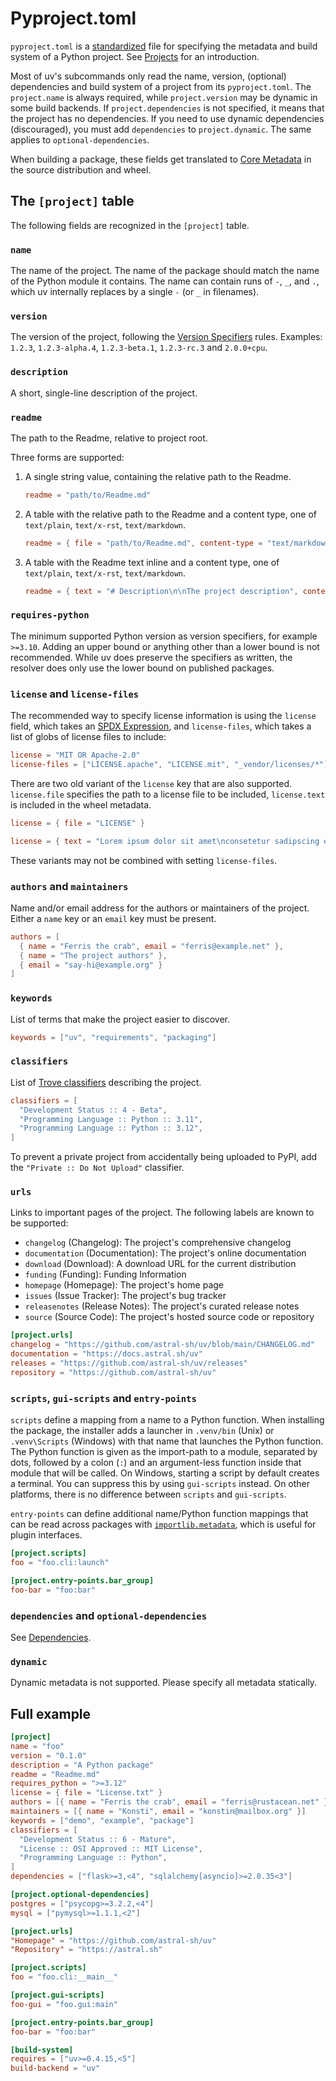 # Pyproject.toml

`pyproject.toml` is a
[standardized](https://packaging.python.org/en/latest/specifications/pyproject-toml/) file for
specifying the metadata and build system of a Python project. See [Projects](../guides/projects.md)
for an introduction.

Most of uv's subcommands only read the name, version, (optional) dependencies and build system of a
project from its `pyproject.toml`. The `project.name` is always required, while `project.version`
may be dynamic in some build backends. If `project.dependencies` is not specified, it means that the
project has no dependencies. If you need to use dynamic dependencies (discouraged), you must add
`dependencies` to `project.dynamic`. The same applies to `optional-dependencies`.

When building a package, these fields get translated to
[Core Metadata](https://packaging.python.org/en/latest/specifications/core-metadata) in the source
distribution and wheel.

## The `[project]` table

The following fields are recognized in the `[project]` table.

### `name`

The name of the project. The name of the package should match the name of the Python module it
contains. The name can contain runs of `-`, `_`, and `.`, which uv internally replaces by a single
`-` (or `_` in filenames).

### `version`

The version of the project, following the
[Version Specifiers](https://packaging.python.org/en/latest/specifications/version-specifiers/)
rules. Examples: `1.2.3`, `1.2.3-alpha.4`, `1.2.3-beta.1`, `1.2.3-rc.3` and `2.0.0+cpu`.

### `description`

A short, single-line description of the project.

### `readme`

The path to the Readme, relative to project root.

Three forms are supported:

1. A single string value, containing the relative path to the Readme.

   ```toml
   readme = "path/to/Readme.md"
   ```

2. A table with the relative path to the Readme and a content type, one of `text/plain`,
   `text/x-rst`, `text/markdown`.

   ```toml
   readme = { file = "path/to/Readme.md", content-type = "text/markdown"  }
   ```

3. A table with the Readme text inline and a content type, one of `text/plain`, `text/x-rst`,
   `text/markdown`.

   ```toml
   readme = { text = "# Description\n\nThe project description", content-type = "text/markdown" }
   ```

### `requires-python`

The minimum supported Python version as version specifiers, for example `>=3.10`. Adding an upper
bound or anything other than a lower bound is not recommended. While uv does preserve the specifiers
as written, the resolver does only use the lower bound on published packages.

### `license` and `license-files`

The recommended way to specify license information is using the `license` field, which takes an
[SPDX Expression](https://spdx.org/licenses/), and `license-files`, which takes a list of globs of
license files to include:

```toml
license = "MIT OR Apache-2.0"
license-files = ["LICENSE.apache", "LICENSE.mit", "_vendor/licenses/*"]
```

There are two old variant of the `license` key that are also supported. `license.file` specifies the
path to a license file to be included, `license.text` is included in the wheel metadata.

```toml
license = { file = "LICENSE" }
```

```toml
license = { text = "Lorem ipsum dolor sit amet\nconsetetur sadipscing elitr." }
```

These variants may not be combined with setting `license-files`.

### `authors` and `maintainers`

Name and/or email address for the authors or maintainers of the project. Either a `name` key or an
`email` key must be present.

```toml
authors = [
  { name = "Ferris the crab", email = "ferris@example.net" },
  { name = "The project authors" },
  { email = "say-hi@example.org" }
]
```

### `keywords`

List of terms that make the project easier to discover.

```toml
keywords = ["uv", "requirements", "packaging"]
```

### `classifiers`

List of [Trove classifiers](https://pypi.org/classifiers/) describing the project.

```toml
classifiers = [
  "Development Status :: 4 - Beta",
  "Programming Language :: Python :: 3.11",
  "Programming Language :: Python :: 3.12",
]
```

To prevent a private project from accidentally being uploaded to PyPI, add the
`"Private :: Do Not Upload"` classifier.

### `urls`

Links to important pages of the project. The following labels are known to be supported:

- `changelog` (Changelog): The project's comprehensive changelog
- `documentation` (Documentation): The project's online documentation
- `download` (Download): A download URL for the current distribution
- `funding` (Funding): Funding Information
- `homepage` (Homepage): The project's home page
- `issues` (Issue Tracker): The project's bug tracker
- `releasenotes` (Release Notes): The project's curated release notes
- `source` (Source Code): The project's hosted source code or repository

```toml
[project.urls]
changelog = "https://github.com/astral-sh/uv/blob/main/CHANGELOG.md"
documentation = "https://docs.astral.sh/uv"
releases = "https://github.com/astral-sh/uv/releases"
repository = "https://github.com/astral-sh/uv"
```

### `scripts`, `gui-scripts` and `entry-points`

`scripts` define a mapping from a name to a Python function. When installing the package, the
installer adds a launcher in `.venv/bin` (Unix) or `.venv\Scripts` (Windows) with that name that
launches the Python function. The Python function is given as the import-path to a module, separated
by dots, followed by a colon (`:`) and an argument-less function inside that module that will be
called. On Windows, starting a script by default creates a terminal. You can suppress this by using
`gui-scripts` instead. On other platforms, there is no difference between `scripts` and
`gui-scripts`.

`entry-points` can define additional name/Python function mappings that can be read across packages
with [`importlib.metadata`](https://docs.python.org/3/library/importlib.metadata.html#entry-points),
which is useful for plugin interfaces.

```toml
[project.scripts]
foo = "foo.cli:launch"

[project.entry-points.bar_group]
foo-bar = "foo:bar"
```

### `dependencies` and `optional-dependencies`

See [Dependencies](../concepts/dependencies.md).

### `dynamic`

Dynamic metadata is not supported. Please specify all metadata statically.

## Full example

```toml
[project]
name = "foo"
version = "0.1.0"
description = "A Python package"
readme = "Readme.md"
requires_python = ">=3.12"
license = { file = "License.txt" }
authors = [{ name = "Ferris the crab", email = "ferris@rustacean.net" }]
maintainers = [{ name = "Konsti", email = "konstin@mailbox.org" }]
keywords = ["demo", "example", "package"]
classifiers = [
  "Development Status :: 6 - Mature",
  "License :: OSI Approved :: MIT License",
  "Programming Language :: Python",
]
dependencies = ["flask>=3,<4", "sqlalchemy[asyncio]>=2.0.35<3"]

[project.optional-dependencies]
postgres = ["psycopg>=3.2.2,<4"]
mysql = ["pymysql>=1.1.1,<2"]

[project.urls]
"Homepage" = "https://github.com/astral-sh/uv"
"Repository" = "https://astral.sh"

[project.scripts]
foo = "foo.cli:__main__"

[project.gui-scripts]
foo-gui = "foo.gui:main"

[project.entry-points.bar_group]
foo-bar = "foo:bar"

[build-system]
requires = ["uv>=0.4.15,<5"]
build-backend = "uv"
```
